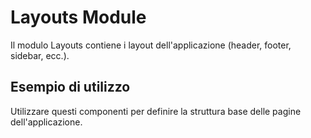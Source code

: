 # Layouts Module

Il modulo Layouts contiene i layout dell'applicazione (header, footer, sidebar, ecc.).

## Esempio di utilizzo

Utilizzare questi componenti per definire la struttura base delle pagine dell'applicazione.

